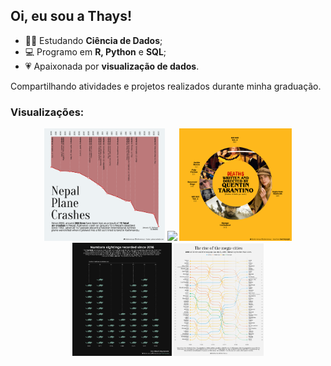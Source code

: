 ## Oi, eu sou a Thays!

- 🧑‍🎓 Estudando **Ciência de Dados**;
- 💻 Programo em **R, Python** e **SQL**;
- 💗 Apaixonada por **visualização de dados**.

Compartilhando atividades e projetos realizados durante minha graduação.

### Visualizações:

<p align= "center">
  <a href="https://github.com/taferreiraua/30DayChartChallenge/blob/main/Day4/Nepal-Plane-Crashes.R"> 
  <img src="https://github.com/taferreiraua/30DayChartChallenge/blob/main/Day4/Nepal-Plane-Crashes.png" width="193" /></a>
  
  <a href="https://github.com/taferreiraua/Data-Viz/blob/main/Brasil-ONS/Brasil-ONS.R"> 
  <img src="https://github.com/taferreiraua/Data-Viz/blob/main/Brasil-ONS/BrasilONS.png" width="90.1" /></a>
  
  <a href="https://github.com/taferreiraua/30DayChartChallenge/blob/main/Day1/Deaths-Tarantino.R"> 
  <img src="https://github.com/taferreiraua/30DayChartChallenge/blob/main/Day1/Deaths-Tarantino.png" width="180" /></a>

  <a href="https://github.com/taferreiraua/TidyTuesday/blob/main/2023/W10/07-03-2023-Numbats.R"> 
  <img src="https://github.com/taferreiraua/TidyTuesday/blob/main/2023/W10/07-03-2023-numbats.png" width="159" /></a>
  
  <a href="https://github.com/taferreiraua/30DayChartChallenge/blob/main/Day6/city-population.R"> 
  <img src="https://github.com/taferreiraua/30DayChartChallenge/blob/main/Day6/city-population.png" width="144" /></a> 
  

